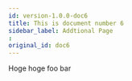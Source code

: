 ```yaml
---
id: version-1.0.0-doc6
title: This is document number 6
sidebar_label: Addtional Page
: 
original_id: doc6
---
```

Hoge hoge foo bar
